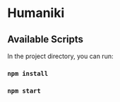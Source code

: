 # Humaniki 

## Available Scripts

In the project directory, you can run:

### `npm install`

### `npm start`

